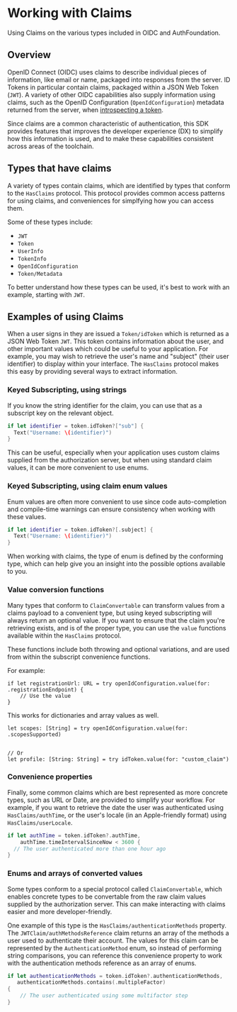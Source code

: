 # Working with Claims

Using Claims on the various types included in OIDC and AuthFoundation. 

## Overview

OpenID Connect (OIDC) uses claims to describe individual pieces of information, like email or name, packaged into responses from the server. ID Tokens in particular contain claims, packaged within a JSON Web Token (``JWT``). A variety of other OIDC capabilities also supply information using claims, such as the OpenID Configuration (``OpenIdConfiguration``) metadata returned from the server, when [introspecting a token](``Credential/introspect(_:)``).

Since claims are a common characteristic of authentication, this SDK provides features that improves the developer experience (DX) to simplify how this information is used, and to make these capabilities consistent across areas of the toolchain.

## Types that have claims

A variety of types contain claims, which are identified by types that conform to the ``HasClaims`` protocol. This protocol provides common access patterns for using claims, and conveniences for simplfying how you can access them.

Some of these types include:

* ``JWT``
* ``Token``
* ``UserInfo``
* ``TokenInfo``
* ``OpenIdConfiguration``
* ``Token/Metadata``

To better understand how these types can be used, it's best to work with an example, starting with ``JWT``.

## Examples of using Claims

When a user signs in they are issued a ``Token/idToken`` which is returned as a JSON Web Token ``JWT``. This token contains information about the user, and other important values which could be useful to your application. For example, you may wish to retrieve the user's name and "subject" (their user identifier) to display within your interface. The ``HasClaims`` protocol makes this easy by providing several ways to extract information.

### Keyed Subscripting, using strings

If you know the string identifier for the claim, you can use that as a subscript key on the relevant object.

```swift
if let identifier = token.idToken?["sub"] {
  Text("Username: \(identifier)")
}
```

This can be useful, especially when your application uses custom claims supplied from the authorization server, but when using standard claim values, it can be more convenient to use enums.

### Keyed Subscripting, using claim enum values

Enum values are often more convenient to use since code auto-completion and compile-time warnings can ensure consistency when working with these values.

```swift
if let identifier = token.idToken?[.subject] {
  Text("Username: \(identifier)")
}
```

When working with claims, the type of enum is defined by the conforming type, which can help give you an insight into the possible options available to you. 

### Value conversion functions

Many types that conform to ``ClaimConvertable`` can transform values from a claims payload to a convenient type, but using keyed subscripting will always return an optional value. If you want to ensure that the claim you're retrieving exists, and is of the proper type, you can use the `value` functions available within the ``HasClaims`` protocol.

These functions include both throwing and optional variations, and are used from within the subscript convenience functions.

For example:

```
if let registrationUrl: URL = try openIdConfiguration.value(for: .registrationEndpoint) {
    // Use the value
}
```

This works for dictionaries and array values as well.

```
let scopes: [String] = try openIdConfiguration.value(for: .scopesSupported)


// Or
let profile: [String: String] = try idToken.value(for: "custom_claim")
```

### Convenience properties

Finally, some common claims which are best represented as more concrete types, such as URL or Date, are provided to simplify your workflow. For example, if you want to retrieve the date the user was authenticated using ``HasClaims/authTime``, or the user's locale (in an Apple-friendly format) using ``HasClaims/userLocale``.

```swift
if let authTime = token.idToken?.authTime,
    authTime.timeIntervalSinceNow < 3600 {
  // The user authenticated more than one hour ago
}
```

### Enums and arrays of converted values

Some types conform to a special protocol called ``ClaimConvertable``, which enables concrete types to be convertable from the raw claim values supplied by the authorization server. This can make interacting with claims easier and more developer-friendly.

One example of this type is the ``HasClaims/authenticationMethods`` property. The ``JWTClaim/authMethodsReference`` claim returns an array of the methods a user used to authenticate their account. The values for this claim can be represented by the ``AuthenticationMethod`` enum, so instead of performing string comparisons, you can reference this convenience property to work with the authentication methods reference as an array of enums.

```swift
if let authenticationMethods = token.idToken?.authenticationMethods,
   authenticationMethods.contains(.multipleFactor)
{
    // The user authenticated using some multifactor step
}
```
